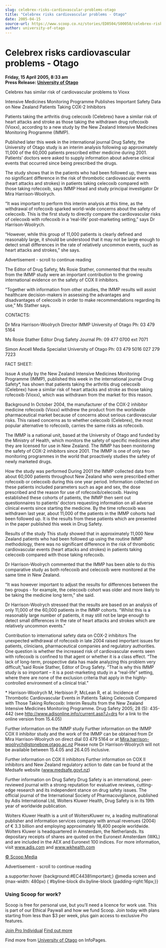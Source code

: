 ```yaml
---
slug: celebrex-risks-cardiovascular-problems-otago
title: "Celebrex risks cardiovascular problems - Otago"
date: 2005-04-15
source-url: https://www.scoop.co.nz/stories/ED0504/S00058/celebrex-risks-cardiovascular-problems-otago.htm
author: university-of-otago
---
```

Celebrex risks cardiovascular problems - Otago
==============================================

**Friday, 15 April 2005, 8:33 am**  
**Press Release: [University of Otago](https://info.scoop.co.nz/University_of_Otago)**

  
Celebrex has similar risk of cardiovascular problems to Vioxx

Intensive Medicines Monitoring Programme Publishes Important Safety Data on New Zealand Patients Taking COX-2 Inhibitors

Patients taking the arthritis drug celecoxib (Celebrex) have a similar risk of heart attacks and stroke as those taking the withdrawn drug rofecoxib (Vioxx), according to a new study by the New Zealand Intensive Medicines Monitoring Programme (IMMP).

Published later this week in the international journal Drug Safety, the University of Otago study is an interim analysis following up approximately 11,000 of the 60,000 patients prescribed either medicine during 2001. Patients’ doctors were asked to supply information about adverse clinical events that occurred since being prescribed the drugs.

The study shows that in the patients who had been followed up, there was no significant difference in the risk of thrombotic cardiovascular events (heart attacks and strokes) in patients taking celecoxib compared with those taking rofecoxib, says IMMP Head and study principal investigator Dr Mira Harrison-Woolrych.

“It was important to perform this interim analysis at this time, as the withdrawal of rofecoxib sparked world-wide concerns about the safety of celecoxib. This is the first study to directly compare the cardiovascular risks of celecoxib with rofecoxib in a ‘real-life’ post-marketing setting,” says Dr Harrison-Woolrych.

“However, while this group of 11,000 patients is clearly defined and reasonably large, it should be understood that it may not be large enough to detect small differences in the rate of relatively uncommon events, such as heart attacks and strokes,” she says.

Advertisement - scroll to continue reading





The Editor of Drug Safety, Ms Rosie Stather, commented that the results from the IMMP study were an important contribution to the growing international evidence on the safety of COX II inhibitors.

“Together with information from other studies, the IMMP results will assist healthcare decision-makers in assessing the advantages and disadvantages of celecoxib in order to make recommendations regarding its use,” Ms Stather says.

CONTACTS:

Dr Mira Harrison-Woolrych Director IMMP University of Otago Ph: 03 479 5164

Ms Rosie Stather Editor Drug Safety Journal Ph: 09 477 0700 ext 7071

Simon Ancell Media Specialist University of Otago Ph: 03 479 5016 027 279 7223

FACT SHEET:

Issue A study by the New Zealand Intensive Medicines Monitoring Programme (IMMP), published this week in the international journal Drug Safety\*, has shown that patients taking the arthritis drug celecoxib (Celebrex) have a similar risk of heart attacks and stroke as those taking rofecoxib (Vioxx), which was withdrawn from the market for this reason.

Background In October 2004, the manufacturer of the COX-2 inhibitor medicine rofecoxib (Vioxx) withdrew the product from the worldwide pharmaceutical market because of concerns about serious cardiovascular risks. This raised concerns as to whether celecoxib (Celebrex), the most popular alternative to rofecoxib, carries the same risks as rofecoxib.

The IMMP is a national unit, based at the University of Otago and funded by the Ministry of Health, which monitors the safety of specific medicines after they are licensed for use in New Zealand. The IMMP has been monitoring the safety of COX-2 inhibitors since 2001. The IMMP is one of only two monitoring programmes in the world that proactively studies the safety of newly marketed drugs.

How the study was performed During 2001 the IMMP collected data from about 60,000 patients throughout New Zealand who were prescribed either rofecoxib or celecoxib during this one year period. Information collected on these patients included parameters such as age and sex, the dose prescribed and the reason for use of rofecoxib/celecoxib. Having established these cohorts of patients, the IMMP then sent out questionnaires to patients’ doctors requesting information on all adverse clinical events since starting the medicine. By the time rofecoxib was withdrawn last year, about 11,000 of the patients in the IMMP cohorts had been followed up. It is the results from these patients which are presented in the paper published this week in Drug Safety.

Results of the study This study showed that in approximately 11,000 New Zealand patients who had been followed up using the routine IMMP methodology, there was no significant difference in the risk of thrombotic cardiovascular events (heart attacks and strokes) in patients taking celecoxib compared with those taking rofecoxib.

Dr Harrison-Woolrych commented that the IMMP has been able to do this comparative study as both rofecoxib and celecoxib were monitored at the same time in New Zealand.

“It was however important to adjust the results for differences between the two groups - for example, the celecoxib cohort was older and more likely to be taking the medicine long term,” she said.

Dr Harrison-Woolrych stressed that the results are based on an analysis of only 11,000 of the 60,000 patients in the IMMP cohorts. “Whilst this is a reasonably large number of patients, it may still not be large enough to detect small differences in the rate of heart attacks and strokes which are relatively uncommon events.”

Contribution to international safety data on COX-2 inhibitors The unexpected withdrawal of rofecoxib in late 2004 raised important issues for patients, clinicians, pharmaceutical companies and regulatory authorities. One question is whether the increased risk of cardiovascular events seen with rofecoxib is confined to that agent or whether it is a class effect. “The lack of long-term, prospective data has made analyzing this problem very difficult,”said Rosie Stather, Editor of Drug Safety. “That is why this IMMP study is so important – it is a post-marketing study in a “real-life” setting, where there are none of the exclusion criteria that apply in the highly-controlled environment of a clinical trial.”

\* Harrison-Woolrych M, Herbison P, McLean R, et al. Incidence of Thrombotic Cardiovascular Events in Patients Taking Celecoxib Compared with Those Taking Rofecoxib: Interim Results from the New Zealand Intensive Medicines Monitoring Programme. Drug Safety 2005; 28 (5): 435-442 (see http://www.adisonline.info/current.asp?J=drs for a link to the online version from 15.4.05)

Further information on the IMMP study Further information on the IMMP COX II inhibitor study and the work of the IMMP can be obtained from Dr Mira Harrison-Woolrych on direct dial 03 479 5164 or at Mira.harrison-woolrych@stonebow.otago.ac.nz Please note Dr Harrison-Woolrych will not be available between 15.4.05 and 26.4.05 inclusive.

Further information on COX II inhibitors Further information on COX II inhibitors and New Zealand regulatory action to date can be found at the Medsafe website (www.medsafe.govt.nz)

Further information on Drug Safety Drug Safety is an international, peer-reviewed journal with a strong reputation for evaluative reviews, cutting-edge research and its independent stance on drug safety issues. The official journal of the International Society of Pharmacovigilance, published by Adis International Ltd, Wolters Kluwer Health, Drug Safety is in its 19th year of worldwide publication.

Wolters Kluwer Health is a unit of WoltersKluwer nv, a leading multinational publisher and information services company with annual revenues (2004) of € 3.3 billion and employing approximately 18,400 people worldwide. Wolters Kluwer is headquartered in Amsterdam, the Netherlands. Its depositary receipts of shares are quoted on the Euronext Amsterdam (WKL) and are included in the AEX and Euronext 100 indices. For more information, visit www.adis.com and www.wkhealth.com

  

[© Scoop Media](http://www.scoop.co.nz/about/terms.html)  

Advertisement - scroll to continue reading



a.supporter:hover {background:#EC4438!important;} @media screen and (max-width: 480px) { #byline-block div.byline-block {padding-right:16px;}}

### Using Scoop for work?

Scoop is free for personal use, but you’ll need a licence for work use. This is part of our Ethical Paywall and how we fund Scoop. Join today with plans starting from less than $3 per week, plus gain access to exclusive _Pro_ features.  
  
[Join Pro Individual](https://pro.scoop.co.nz/Individual/?from=ProIn24) [Find out more](https://pro.scoop.co.nz/using-scoop-for-work/?from=ProIn24)

Find more from [University of Otago](https://info.scoop.co.nz/University_of_Otago) on InfoPages.